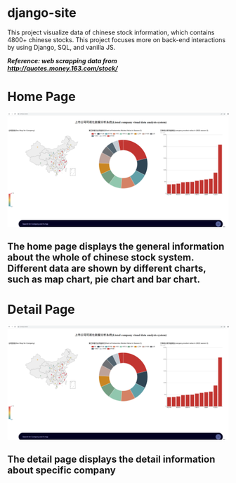 # django-site
This project visualize data of chinese stock information, which contains 4800+ chinese stocks. This project focuses more on back-end interactions by using Django, SQL, and vanilla JS.

***Reference: web scrapping data from <http://quotes.money.163.com/stock/>***

# Home Page
![Image1](static/home.png)
## The home page displays the general information about the whole of chinese stock system. Different data are shown by different charts, such as map chart, pie chart and bar chart.

# Detail Page
![Image1](static/home.png)
## The detail page displays the detail information about specific company